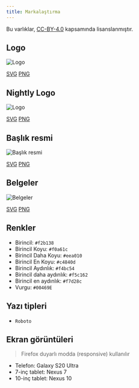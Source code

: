 ```yaml
---
title: Markalaştırma
---
```


Bu varlıklar, [CC-BY-4.0](https://github.com/LinwoodDev/Butterfly/blob/develop/BRANDING_LICENSE) kapsamında lisanslanmıştır.

## Logo

![Logo](/img/logo.svg)

[SVG](/img/logo.svg) [PNG](/img/logo.png)

## Nightly Logo

![Logo](/img/nightly.svg)

[SVG](/img/nightly.svg) [PNG](/img/nightly.png)

## Başlık resmi

![Başlık resmi](/img/banner.svg)

[SVG](/img/banner.svg) [PNG](/img/banner.png)

## Belgeler

![Belgeler](/img/docs.svg)

[SVG](/img/docs.svg) [PNG](/img/docs.png)

## Renkler

* Birincil: `#f2b138`
* Birincil Koyu: `#f0a61c`
* Birincil Daha Koyu: `#eea010`
* Birincil En Koyu: `#c4840d`
* Birincil Aydınlık: `#f4bc54`
* Birincil daha aydınlık: `#f5c162`
* Birincil en aydınlık: `#f7d28c`
* Vurgu: `#00469E`

## Yazı tipleri

* `Roboto`

## Ekran görüntüleri

> Firefox duyarlı modda (responsive) kullanılır

* Telefon: Galaxy S20 Ultra
* 7-inç tablet: Nexus 7
* 10-inç tablet: Nexus 10
